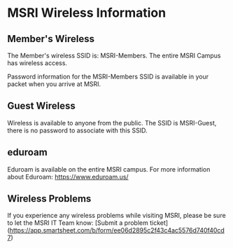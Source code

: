 # MSRI Wireless Information
## Member's Wireless
The Member's wireless SSID is: MSRI-Members. The entire MSRI Campus has wireless access.

Password information for the MSRI-Members SSID is available in your packet when you arrive at MSRI. 


## Guest Wireless
Wireless is available to anyone from the public. The SSID is MSRI-Guest, there is no password to associate with this SSID. 

## eduroam
Eduroam is available on the entire MSRI campus. For more information about Eduroam: <https://www.eduroam.us/>

## Wireless Problems

If you experience any wireless problems while visiting MSRI, please be sure to let the MSRI IT Team know: [Submit a problem ticket] (https://app.smartsheet.com/b/form/ee06d2895c2f43c4ac5576d740f40cd7)
